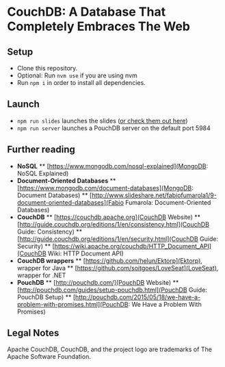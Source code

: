 # CouchDB: A Database That Completely Embraces The Web

## Setup
* Clone this repository.
* Optional: Run `nvm use` if you are using nvm
* Run `npm i` in order to install all dependencies.

## Launch
* `npm run slides` launches the slides ([or check them out here](https://speakerdeck.com/chliebel/couchdb-a-database-that-completely-embraces-the-web))
* `npm run server` launches a PouchDB server on the default port 5984

## Further reading
* **NoSQL**
** [https://www.mongodb.com/nosql-explained](MongoDB: NoSQL Explained)
* **Document-Oriented Databases**
** [https://www.mongodb.com/document-databases](MongoDB: Document Databases)
** [http://www.slideshare.net/fabiofumarola1/9-document-oriented-databases](Fabio Fumarola: Document-Oriented Databases)
* **CouchDB**
** [https://couchdb.apache.org](CouchDB Website)
** [http://guide.couchdb.org/editions/1/en/consistency.html](CouchDB Guide: Consistency)
** [http://guide.couchdb.org/editions/1/en/security.html](CouchDB Guide: Security)
** [https://wiki.apache.org/couchdb/HTTP_Document_API](CouchDB Wiki: HTTP Document API)
* **CouchDB wrappers**
** [https://github.com/helun/Ektorp](Ektorp), wrapper for Java
** [https://github.com/soitgoes/LoveSeat](LoveSeat), wrapper for .NET
* **PouchDB**
** [http://pouchdb.com/](PouchDB Website)
** [http://pouchdb.com/guides/setup-pouchdb.html](PouchDB Guide: PouchDB Setup)
** [http://pouchdb.com/2015/05/18/we-have-a-problem-with-promises.html](PouchDB: We Have a Problem With Promises)

## Legal Notes
Apache CouchDB, CouchDB, and the project logo are trademarks of The Apache Software Foundation.

